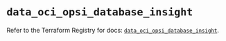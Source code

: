 # `data_oci_opsi_database_insight`

Refer to the Terraform Registry for docs: [`data_oci_opsi_database_insight`](https://registry.terraform.io/providers/oracle/oci/6.18.0/docs/data-sources/opsi_database_insight).
